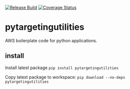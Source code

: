 [![Release Build](https://github.com/emetriq/pytargetingutilities/actions/workflows/release.yaml/badge.svg)](https://github.com/emetriq/pytargetingutilities/actions/workflows/release.yaml)
[![Coverage Status](https://coveralls.io/repos/github/emetriq/pytargetingutilities/badge.svg?branch=main)](https://coveralls.io/github/emetriq/pytargetingutilities?branch=main)
# pytargetingutilities

AWS boilerplate code for python applications.

## install

Install latest package
`pip install pytargetingutilities`

Copy latest package to workspace:
`pip download --no-deps pytargetingutilities`

